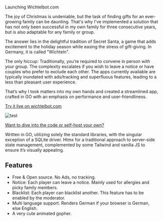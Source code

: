 Launching Wichtelbot.com

The joy of Christmas is undeniable, but the task of finding gifts for an ever-growing family can be daunting. That's why I've implemented a solution that has not only been successful in my own family for three consecutive years, but is also adaptable for any family or group.

The answer lies in the delightful tradition of Secret Santa, a game that adds excitement to the holiday season while easing the stress of gift-giving. In Germany, it is called "Wichteln".

The only hiccup: Traditionally, you’re required to convene in person with your group. The complexity escalates if you wish to leave a notice or have couples who prefer to exclude each other. The apps currently available are typically inundated with ads/tracking and superfluous features, leading to a less than pleasant user experience.

That’s why I took matters into my own hands and created a streamlined app, crafted in GO with an emphasis on performance and user-friendliness.

[Try it live on wichtelbot.com](https://www.wichtelbot.com)

![test](/media/wichtelbot-launch/wichtelbot.jpeg)

[Want to dive into the code or self-host your own?](https://github.com/Lommix/WichtelBotTheSequel)

Written in GO, utilizing solely the standard libraries, with the singular exception of a SQLite driver. Htmx for a traditional approach to server-side state management, complemented by some Tailwind and vanilla JS to ensure it’s visually appealing.

## Features

- Free & Open source. No Ads, no tracking.
- Notice: Each player can leave a notice. Mainly used for allergies and picky family members.
- Blacklist: Each player can blacklist another. This feature has to be enabled by the moderator.
- Multi language support. Renders German if your browser is German, else English.
- A very cute animated gopher.
